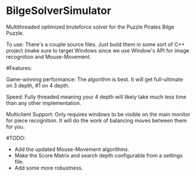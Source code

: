 BilgeSolverSimulator
====================

Multithreaded optimized bruteforce solver for the Puzzle Pirates Bilge Puzzle.

To use: There's a couple source files. Just build them in some sort of C++ project (make sure to target Windows since we use Window's API for image recognition and Mouse-Movement.

#Features:

Game-winning performance: The algorithm is best. It will get full-ultimate on 3 depth, #1 on 4 depth.

Speed: Fully threaded meaning your 4 depth will likely take much less time than any other implementation.

Multiclient Support: Only requires windows to be visible on the main monitor for piece recognition. It will do the work of balancing moves between them for you.

#TODO:
- Add the updated Mouse-Movement algorithms.
- Make the Score Matrix and search depth configurable from a settings file.
- Add some more robustness.
